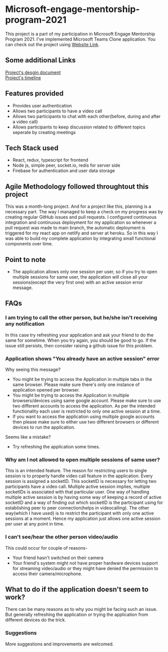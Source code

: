 # Microsoft-engage-mentorship-program-2021
This project is a part of my participation in Microsoft Engage Mentorship Program 2021. I've implemented Microsoft Teams Clone application. 
You can check out the project using [Website Link](https://palak001-microsoft-engage-2021.netlify.app/).

## Some additional Links
[Project's desgin document](https://drive.google.com/file/d/1IR-qX6sdtYAYsD-lwCIn_yiRKwc1Jk3g/view?usp=sharing)\
[Project's timeline](https://docs.google.com/document/d/1UD0M6VAbLMRsoqhzxQocGrSoSdE3kd5aO_xPRrwa6eE/edit?usp=sharing)

## Features provided
* Provides user authentication
* Allows two participants to have a video call
* Allows two participants to chat with each other(before, during and after a video call)
* Allows participants to keep discussion related to different topics seperate by creating meetings

## Tech Stack used
* React, redux, typescript for frontend
* Node js, simple peer, socket.io, redis for server side 
* Firebase for authentication and user data storage

## Agile Methodology followed throughtout this project
This was a month-long project. And for a project like this, planning is a necessary part. The way I managed to keep a check on my progress was by creating regular GitHub issues and pull requests. I configured continuous integration and continuous deployment for my application so whenever a pull request was made to main branch, the automatic deployment is triggered for my react app on netlify and server at heroku. So in this way I was able to build my complete application by integrating small functional components over time.


## Point to note 
* The application allows only one session per user, so if you try to open multiple sessions for same user, the application will close all your sessions(except the very first one) with an active session error message. 

## FAQs
### I am trying to call the other person, but he/she isn't receiving any notification
In this case try refreshing your application and ask your friend to do the same for sometime. When you try again, you should be good to go. If the issue still persists, then consider raising a github issue for this problem.

### Application shows "You already have an active session" error
Why seeing this message?
* You might be trying to access the Application in multiple tabs in the same browser. Please make sure there's only one instance of application opened per browser.
* You might be trying to access the Application in multiple browsers/devices using same google account. Please make sure to use two different accounts to access the application. As per the intended functionality each user is restricted to only one active session at a time.
* If you want to access the application using multiple google accounts then please make sure to either use two different browsers or different devices to run the application.

Seems like a mistake?
* Try refreshing the application some times.

### Why am I not allowed to open multiple sessions of same user?
This is an intended feature. The reason for restricting users to single session is to properly handle video call feature in the application. Every session is assigned a socketID. This socketID is necessary for letting two participants have a video call. Multiple active session implies, multiple socketIDs is associated with that particular user. One way of handling multiple active session is by having some way of keeping a record of active socketID and a way of finding out which socketID is the participant using for establishing peer to peer connection(helps in videocalling). The other way(which I have used) is to restrict the participant with only one active sessions at a moment. Hence my application just allows one active session per user at any point in time.

### I can't see/hear the other person video/audio
This could occur for couple of reasons-
* Your friend hasn't switched on their camera
* Your friend's system might not have proper hardware devices support for streaming video/audio or they might have denied the permission to access their camera/microphone.


## What to do if the application doesn't seem to work?
There can be many reasons as to why you might be facing such an issue. But generally refreshing the application or trying the application from different devices do the trick. 


### Suggestions
More suggestions and improvements are welcomed.





